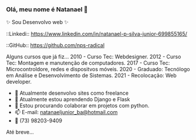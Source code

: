 ### Olá, meu nome é Natanael 👋
 ✨ Sou Desenvolvo web ✨
 
 ::Linkedi:: 
 https://www.linkedin.com/in/natanael-p-silva-junior-699855165/

 ::GitHub::
 https://github.com/nps-radical

 Alguns cursos que já fiz...
  2010 - Curso Tec: Webdesigner.
  2012 - Curso Tec: Montagem e manutenção de computadores.
  2017 - Curso Tec: Microcontroldore, redes e dispositvos móveis.
  2020 - Graduado: Tecnólogo em Análise e Desenvolvimento de Sistemas. 
  2021 - Recolocação: Web developer.

- 🔭 Atualmente desenvolvo sites como freelance
- 🌱 Atualmente estou aprendendo Django e Flask
- 👯 Estou procurando colaborar em projetos com python.
- 📫 E-mail: natanaeljunior_ba@hotmail.com
- 📱 (73) 98203-9409

Até breve... 
